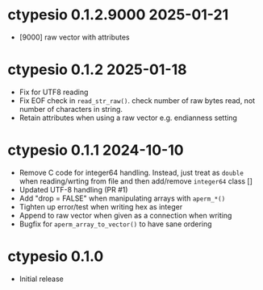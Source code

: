 
# ctypesio 0.1.2.9000  2025-01-21

* [9000] raw vector with attributes

# ctypesio 0.1.2  2025-01-18

* Fix for UTF8 reading
* Fix EOF check in `read_str_raw()`.  check number of raw bytes read, 
  not number of characters in string.
* Retain attributes when using a raw vector e.g. endianness setting

# ctypesio 0.1.1  2024-10-10

* Remove C code for integer64 handling. Instead, just treat as `double` 
  when reading/wrting from file and then add/remove `integer64` class []
* Updated UTF-8 handling (PR #1)
* Add "drop = FALSE" when manipulating arrays with `aperm_*()`
* Tighten up error/test when writing hex as integer
* Append to raw vector when given as a connection when writing
* Bugfix for `aperm_array_to_vector()` to have sane ordering

# ctypesio 0.1.0

* Initial release
